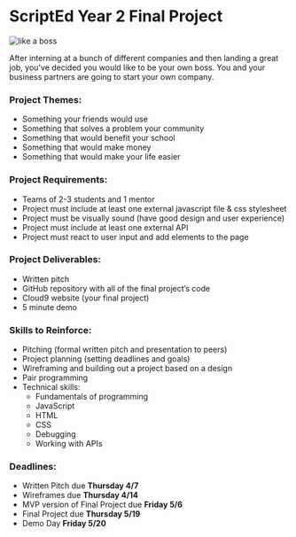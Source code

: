 # ScriptEd Year 2 Final Project 

![like a boss](http://i.giphy.com/3VMZDyn8uOU0g.gif)

After interning at a bunch of different companies and then landing a great job, you've decided you would like to be your own boss. You and your business partners are going to start your own company.

### Project Themes:

* Something your friends would use
* Something that solves a problem your community
* Something that would benefit your school
* Something that would make money
* Something that would make your life easier

### Project Requirements:

* Teams of 2-3 students and 1 mentor
* Project must include at least one external javascript file & css stylesheet
* Project must be visually sound (have good design and user experience)
* Project must include at least one external API
* Project must react to user input and add elements to the page

### Project Deliverables:

* Written pitch
* GitHub repository with all of the final project’s code 
* Cloud9 website (your final project)
* 5 minute demo 

### Skills to Reinforce:

* Pitching (formal written pitch and presentation to peers)
* Project planning (setting deadlines and goals)
* Wireframing and building out a project based on a design
* Pair programming
* Technical skills:
  * Fundamentals of programming
  * JavaScript
  * HTML
  * CSS
  * Debugging
  * Working with APIs

### Deadlines:

* Written Pitch due **Thursday 4/7**
* Wireframes due **Thursday 4/14**
* MVP version of Final Project due **Friday 5/6**
* Final Project due **Thursday 5/19**
* Demo Day **Friday 5/20**
